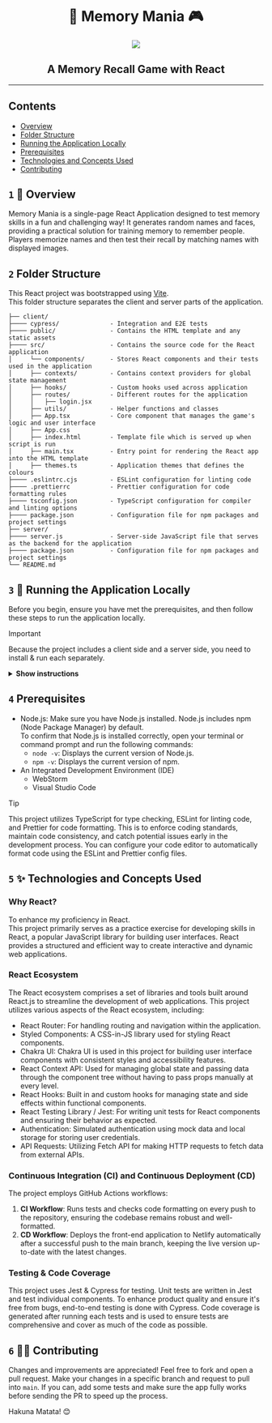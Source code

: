 <div align="center">
    <h1>🧠 Memory Mania 🎮</h1>
    <a href="https://memorymania.netlify.app/"><img src="https://img.shields.io/badge/Play-Game-green.svg"></a>
    <h2>A Memory Recall Game with React</h2>
</div>

---

## Contents

- [Overview](#1-overview)
- [Folder Structure](#2-folder-structure)
- [Running the Application Locally](#3--running-the-application-locally)
- [Prerequisites](#4-prerequisites)
- [Technologies and Concepts Used](#5--technologies-and-concepts-used)
- [Contributing](#6--contributing)

## `1` 🎯 Overview

Memory Mania is a single-page React Application designed to test memory skills
in a fun and challenging way!
It generates random names and faces, providing a practical solution for training memory to remember people.
Players memorize names and then test their recall by matching names with displayed images.

## `2` Folder Structure
This React project was bootstrapped using [Vite](https://vitejs.dev/guide/).  
This folder structure separates the client and server parts of the application.

```
├── client/
├──── cypress/              - Integration and E2E tests
├──── public/               - Contains the HTML template and any static assets
├──── src/                  - Contains the source code for the React application
│     └── components/       - Stores React components and their tests used in the application
│     ├── contexts/         - Contains context providers for global state management
│     ├── hooks/            - Custom hooks used across application
│     ├── routes/           - Different routes for the application
│     │   ├── login.jsx  
│     ├── utils/            - Helper functions and classes
│     ├── App.tsx           - Core component that manages the game's logic and user interface
│     ├── App.css
│     ├── index.html        - Template file which is served up when script is run
│     ├── main.tsx          - Entry point for rendering the React app into the HTML template
│     ├── themes.ts         - Application themes that defines the colours
├──── .eslintrc.cjs         - ESLint configuration for linting code
├──── .prettierrc           - Prettier configuration for code formatting rules
├──── tsconfig.json         - TypeScript configuration for compiler and linting options
├──── package.json          - Configuration file for npm packages and project settings
├── server/
├──── server.js             - Server-side JavaScript file that serves as the backend for the application
├──── package.json          - Configuration file for npm packages and project settings
└── README.md
```

## `3` 🚀 Running the Application Locally
Before you begin, ensure you have met the prerequisites, and then
follow these steps to run the application locally.
> [!IMPORTANT]
>
> Because the project includes a client side and a server side, you need to install & run each separately.

<details><summary><b>Show instructions</b></summary>

1. **Clone the repository**: Start by cloning the repository to your local machine.
2. **Navigate to the client/server directory**: Go to each folder within the project's root directory.
3. **Install dependencies**: Install the project dependencies using npm.
   ```shell
    npm install
    ```
   Running npm install will ensure that your project has access to the required packages and libraries defined in the package.json file.
4. Start the development server:
    ```shell
    npm run dev
    ```
   The `npm run dev` command is defined in "scripts" in `package.json` and starts the development server provided by
   Vite. It automatically compiles and serves the React application.
5. Once the development server starts,
   it will display the actual URL in the terminal. You can access the application by navigating to the URL shown in your terminal.  
   There will be a separate URL for the server that is running.

</details>

## `4` Prerequisites
- Node.js: Make sure you have Node.js installed.
  Node.js includes npm (Node Package Manager) by default.  
  To confirm that Node.js is installed correctly, open your terminal or command prompt and run the following commands:
  - `node -v`: Displays the current version of Node.js.
  - `npm -v`: Displays the current version of npm.
- An Integrated Development Environment (IDE)
  - WebStorm
  - Visual Studio Code

> [!TIP]
>
> This project utilizes TypeScript for type checking, ESLint for
> linting code, and Prettier for code formatting. This is to
> enforce coding standards, maintain code consistency, and catch potential issues
> early in the development process.
> You can configure your code editor to automatically format code using the ESLint and Prettier config files.

## `5`  ✨ Technologies and Concepts Used

### Why React?

To enhance my proficiency in React.  
This project primarily serves as a practice exercise for developing skills in React,
a popular JavaScript library for building user interfaces.
React provides a structured and efficient way to create interactive
and dynamic web applications.

### React Ecosystem

The React ecosystem comprises a set of libraries and tools built around React.js
to streamline the development of web applications.
This project utilizes various aspects of the React ecosystem, including:

- React Router: For handling routing and navigation within the application.
- Styled Components: A CSS-in-JS library used for styling React components.
- Chakra UI: Chakra UI is used in this project for building user interface components with consistent styles and
  accessibility features.
- React Context API: Used for managing global state and passing data through the component tree without having to pass
  props manually at every level.
- React Hooks: Built in and custom hooks for managing state and side effects within functional components.
- React Testing Library / Jest: For writing unit tests for React components and ensuring their behavior as expected.
- Authentication: Simulated authentication using mock data and local storage for storing user credentials.
- API Requests: Utilizing Fetch API for making HTTP requests to fetch data from external APIs.

### Continuous Integration (CI) and Continuous Deployment (CD)

The project employs GitHub Actions workflows:

1. **CI Workflow**: Runs tests and checks code formatting on every push to the repository, ensuring the codebase remains
   robust and well-formatted.
2. **CD Workflow**: Deploys the front-end application to Netlify automatically after a successful push to the main
   branch, keeping
   the live version up-to-date with the latest changes.

### Testing & Code Coverage

This project uses Jest & Cypress for testing. Unit tests are written in Jest and test individual components.
To enhance product quality and ensure it's free from bugs, end-to-end testing is done with Cypress.
Code coverage is generated after running each tests and is used to ensure tests are comprehensive
and cover as much of the code as possible.

## `6` 🤝🏻 Contributing

Changes and improvements are appreciated! Feel free to fork and open a pull request.
Make your changes in a specific branch and request to pull into `main`.
If you can, add some tests and make sure the app fully works before sending the PR to speed up the process.

Hakuna Matata! 😊